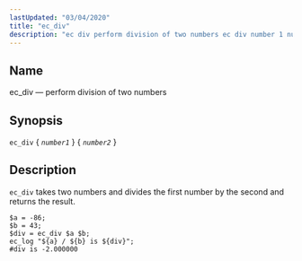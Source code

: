 ```yaml
---
lastUpdated: "03/04/2020"
title: "ec_div"
description: "ec div perform division of two numbers ec div number 1 number 2 ec div takes two numbers and divides the first number by the second and returns the result Example 16 33 ec div example..."
---
```


<a name="sieve.ref.ec_div"></a> 
## Name

ec_div — perform division of two numbers

## Synopsis

`ec_div` { *`number1`* } { *`number2`* }

<a name="idp29323904"></a> 
## Description

`ec_div` takes two numbers and divides the first number by the second and returns the result.

<a name="example.ec_div"></a> 


```
$a = -86;
$b = 43;
$div = ec_div $a $b;
ec_log "${a} / ${b} is ${div}";
#div is -2.000000
```